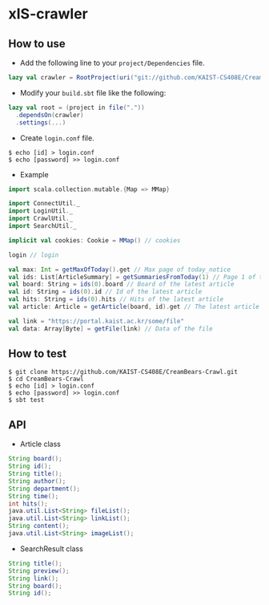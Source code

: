 # xIS-crawler

## How to use
* Add the following line to your `project/Dependencies` file.
```scala
lazy val crawler = RootProject(uri("git://github.com/KAIST-CS408E/CreamBears-Crawl.git"))
```
* Modify your `build.sbt` file like the following:
```scala
lazy val root = (project in file("."))
  .dependsOn(crawler)
  .settings(...)
```
* Create `login.conf` file.
```shell
$ echo [id] > login.conf
$ echo [password] >> login.conf
```
* Example
```scala
import scala.collection.mutable.{Map => MMap}

import ConnectUtil._
import LoginUtil._
import CrawlUtil._
import SearchUtil._

implicit val cookies: Cookie = MMap() // cookies

login // login

val max: Int = getMaxOfToday().get // Max page of today_notice
val ids: List[ArticleSummary] = getSummariesFromToday(1) // Page 1 of today_notice
val board: String = ids(0).board // Board of the latest article
val id: String = ids(0).id // Id of the latest article
val hits: String = ids(0).hits // Hits of the latest article
val article: Article = getArticle(board, id).get // The latest article

val link = "https://portal.kaist.ac.kr/some/file"
val data: Array[Byte] = getFile(link) // Data of the file
```

## How to test
```shell
$ git clone https://github.com/KAIST-CS408E/CreamBears-Crawl.git
$ cd CreamBears-Crawl
$ echo [id] > login.conf
$ echo [password] >> login.conf
$ sbt test
```

## API
* Article class
```Java
String board();
String id();
String title();
String author();
String department();
String time();
int hits();
java.util.List<String> fileList();
java.util.List<String> linkList();
String content();
java.util.List<String> imageList();
```

* SearchResult class
```Java
String title();
String preview();
String link();
String board();
String id();
```
